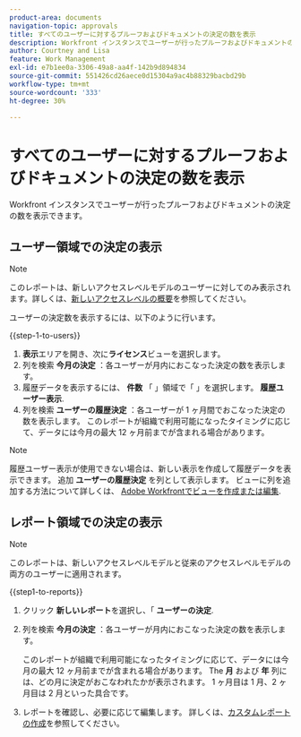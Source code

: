 ```yaml
---
product-area: documents
navigation-topic: approvals
title: すべてのユーザーに対するプルーフおよびドキュメントの決定の数を表示
description: Workfront インスタンスでユーザーが行ったプルーフおよびドキュメントの決定の数を表示できます。
author: Courtney and Lisa
feature: Work Management
exl-id: e7b1ee0a-3306-49a8-aa4f-142b9d894834
source-git-commit: 551426cd26aece0d15304a9ac4b88329bacbd29b
workflow-type: tm+mt
source-wordcount: '333'
ht-degree: 30%

---
```



# すべてのユーザーに対するプルーフおよびドキュメントの決定の数を表示

Workfront インスタンスでユーザーが行ったプルーフおよびドキュメントの決定の数を表示できます。

## ユーザー領域での決定の表示

>[!NOTE]
>
>このレポートは、新しいアクセスレベルモデルのユーザーに対してのみ表示されます。詳しくは、[新しいアクセスレベルの概要](/help/quicksilver/administration-and-setup/add-users/how-access-levels-work/access-level-overview.md)を参照してください。

ユーザーの決定数を表示するには、以下のように行います。

{{step-1-to-users}}

1. **表示**&#x200B;エリアを開き、次に&#x200B;**ライセンス**&#x200B;ビューを選択します。
1. 列を検索 **今月の決定** ：各ユーザーが月内におこなった決定の数を表示します。
1. 履歴データを表示するには、 **件数** 「 」領域で「 」を選択します。 **履歴ユーザー表示**.
1. 列を検索 **ユーザーの履歴決定** ：各ユーザーが 1 ヶ月間でおこなった決定の数を表示します。 このレポートが組織で利用可能になったタイミングに応じて、データには今月の最大 12 ヶ月前までが含まれる場合があります。

>[!NOTE]
>
>履歴ユーザー表示が使用できない場合は、新しい表示を作成して履歴データを表示できます。 追加 **ユーザーの履歴決定** を列として表示します。 ビューに列を追加する方法について詳しくは、 [Adobe Workfrontでビューを作成または編集](/help/quicksilver/reports-and-dashboards/reports/reporting-elements/create-edit-views.md).


## レポート領域での決定の表示

>[!NOTE]
>
>このレポートは、新しいアクセスレベルモデルと従来のアクセスレベルモデルの両方のユーザーに適用されます。

{{step1-to-reports}}

1. クリック **新しいレポート**&#x200B;を選択し、「 **ユーザーの決定**.
1. 列を検索 **今月の決定** ：各ユーザーが月内におこなった決定の数を表示します。

   このレポートが組織で利用可能になったタイミングに応じて、データには今月の最大 12 ヶ月前までが含まれる場合があります。 The **月** および **年** 列には、どの月に決定がおこなわれたかが表示されます。 1 ヶ月目は 1 月、2 ヶ月目は 2 月といった具合です。

1. レポートを確認し、必要に応じて編集します。 詳しくは、[カスタムレポートの作成](/help/quicksilver/reports-and-dashboards/reports/creating-and-managing-reports/create-custom-report.md)を参照してください。

